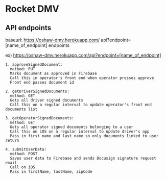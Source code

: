 # Rocket DMV

## API endpoints
baseurl: https://oshaw-dmv.herokuapp.com/
api?endpoint=[name_of_endpoint]
endpoints 

ex) https://oshaw-dmv.herokuapp.com/api?endpoint=[name_of_endpoint]

```
1. approveSignedDocument:
  method: PUT
  Marks document as approved in Firebase
  Call this in operator's front end when operator presses approve
  Front end passes document id
  
2. getDriverSignedDocuments:
  method: GET
  Gets all driver signed documents
  Call this on a regular interval to update operator's front end documents list
  
3. getOperatorSignedDocuments:
  method: GET
  Gets all operator signed documents belonging to a user
  Call this on iOS on a regular interval to update driver's app
  Pass in first name and last name so only documents linked to user return
  
4. submitUserData:
  method: POST
  Saves user data to Firebase and sends Docusign signature request email
  Call on iOS
  Pass in firstName, lastName, zipCode

```
